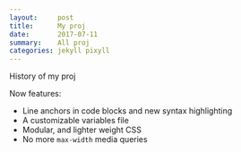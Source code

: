 ```yaml
---
layout:     post
title:      My proj
date:       2017-07-11
summary:    All proj
categories: jekyll pixyll
---
```


History of my proj

Now features:

* Line anchors in code blocks and new syntax highlighting
* A customizable variables file
* Modular, and lighter weight CSS
* No more `max-width` media queries
